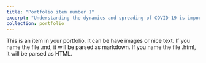 ```yaml
---
title: "Portfolio item number 1"
excerpt: "Understanding the dynamics and spreading of COVID-19 is important in disease control and mitigation."
collection: portfolio
---
```


This is an item in your portfolio. It can be have images or nice text. If you name the file .md, it will be parsed as markdown. If you name the file .html, it will be parsed as HTML. 
